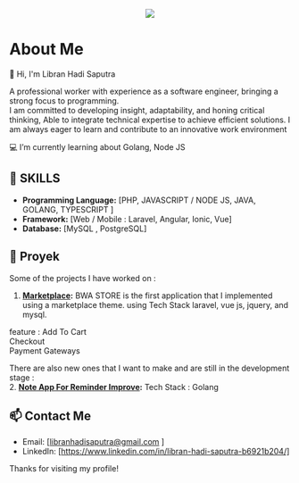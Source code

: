 <p align="center">
  <img src="https://capsule-render.vercel.app/api?type=waving&height=300&color=5695f5&text=👋%20HELLO!&textBg=false&fontColor=fff&animation=fadeIn"/>
</p>

<!--
**libranhadi/libranhadi** is a ✨ _special_ ✨ repository because its `README.md` (this file) appears on your GitHub profile.

Here are some ideas to get you started:

- 🔭 I’m currently working on ...
- 🌱 I’m currently learning ...
- 👯 I’m looking to collaborate on ...
- 🤔 I’m looking for help with ...
- 💬 Ask me about ...
- 📫 How to reach me: ...
- 😄 Pronouns: ...
- ⚡ Fun fact: ...
-->


# About Me
👋 Hi, I'm Libran Hadi Saputra <br>

A professional worker with experience as a software engineer, bringing a strong focus to programming. <br>
I am committed to developing insight, adaptability, and honing critical thinking, Able to integrate technical expertise to achieve efficient solutions. I am always eager to learn and contribute to an innovative work environment 


:computer: I’m currently learning about Golang, Node JS <br>


## 🚀 SKILLS

- **Programming Language:** [PHP, JAVASCRIPT / NODE JS, JAVA, GOLANG, TYPESCRIPT ]
- **Framework:** [Web / Mobile : Laravel, Angular, Ionic, Vue]
- **Database:** [MySQL , PostgreSQL]

## 💼 Proyek

Some of the projects I have worked on :

1. **[Marketplace](https://github.com/libranhadi/bwa-store):** BWA STORE is the first application that I implemented using a marketplace theme. using Tech Stack laravel, vue js, jquery, and mysql. <br>

feature :
Add To Cart <br>
Checkout <br>
Payment Gateways <br>

There are also new ones that I want to make and are still in the development stage : <br> 
2. **[Note App For Reminder Improve](https://github.com/libranhadi/journey-authentication):** Tech Stack : Golang



## 📫 Contact Me
- Email: [libranhadisaputra@gmail.com ]
- LinkedIn: [https://www.linkedin.com/in/libran-hadi-saputra-b6921b204/]

Thanks for visiting my profile!